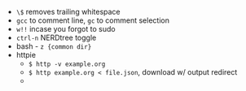 * `\$` removes trailing whitespace
* `gcc` to comment line, `gc` to comment selection
* `w!!` incase you forgot to sudo
* `ctrl-n` NERDtree toggle
* bash - `z {common dir}`
* httpie
    * `$ http -v example.org`
    * `$ http example.org < file.json`, download w/ output redirect
    *
